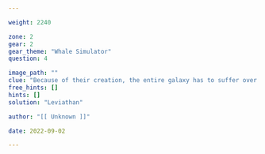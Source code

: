 ```yaml
---

weight: 2240

zone: 2
gear: 2
gear_theme: "Whale Simulator"
question: 4

image_path: ""
clue: "Because of their creation, the entire galaxy has to suffer over and over and over..."
free_hints: []
hints: []
solution: "Leviathan"

author: "[[ Unknown ]]"

date: 2022-09-02

---
```


